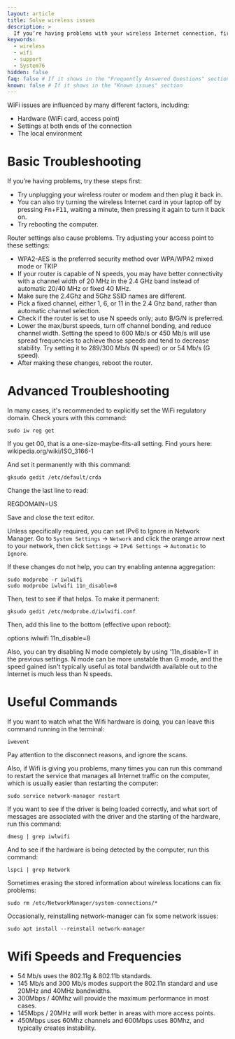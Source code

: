 ```yaml
---
layout: article
title: Solve wireless issues
description: >
  If you’re having problems with your wireless Internet connection, first try unplugging your wireless router or modem for a minute then plug it back in. You can also try turning the wireless Internet card in your laptop off by pressing <kbd>Fn</kbd>+<kbd>F11</kbd>, then pressing it again to turn it back on.  If you are still having problems, take a look at the suggestions in this article.
keywords:
  - wireless
  - wifi
  - support
  - System76
hidden: false
faq: false # If it shows in the "Frequently Answered Questions" section
known: false # If it shows in the "Known issues" section
---
```


WiFi issues are influenced by many different factors, including:

-   Hardware (WiFi card, access point)
-   Settings at both ends of the connection
-   The local environment

# Basic Troubleshooting

If you’re having problems, try these steps first:

- Try unplugging your wireless router or modem and then plug it back in.
- You can also try turning the wireless Internet card in your laptop off by pressing <kbd>Fn</kbd>+<kbd>F11</kbd>, waiting a minute, then pressing it again to turn it back on.
- Try rebooting the computer.

Router settings also cause problems.  Try adjusting your access point to these settings:

- WPA2-AES is the preferred security method over WPA/WPA2 mixed mode or TKIP
- If your router is capable of N speeds, you may have better connectivity with a channel width of 20 MHz in the 2.4 GHz band instead of automatic 20/40 MHz or fixed 40 MHz.
- Make sure the 2.4Ghz and 5Ghz SSID names are different.
- Pick a fixed channel, either 1, 6, or 11 in the 2.4 Ghz band, rather than automatic channel selection.
- Check if the router is set to use N speeds only; auto B/G/N is preferred.
- Lower the max/burst speeds, turn off channel bonding, and reduce channel width.  Setting the speed to 600 Mb/s or 450 Mb/s will use spread frequencies to achieve those speeds and tend to decrease stability.  Try setting it to 289/300 Mb/s (N speed) or or 54 Mb/s (G speed).
- After making these changes, reboot the router.

# Advanced Troubleshooting

In many cases, it's recommended to explicitly set the WiFi regulatory domain. Check yours with this command:

`sudo iw reg get`

If you get 00, that is a one-size-maybe-fits-all setting. Find yours here: wikipedia.org/wiki/ISO_3166-1

And set it permanently with this command:

`gksudo gedit /etc/default/crda`

Change the last line to read:

REGDOMAIN=US

Save and close the text editor.

Unless specifically required, you can set IPv6 to Ignore in Network Manager. Go to `System Settings` -> `Network` and click the orange arrow next to your network, then click `Settings` -> `IPv6 Settings` -> `Automatic` to `Ignore`.

If these changes do not help, you can try enabling antenna aggregation:

```
sudo modprobe -r iwlwifi
sudo modprobe iwlwifi 11n_disable=8
```

Then, test to see if that helps.  To make it permanent:

`gksudo gedit /etc/modprobe.d/iwlwifi.conf`

Then, add this line to the bottom (effective upon reboot):

options iwlwifi 11n_disable=8

Also, you can try disabling N mode completely by using '11n_disable=1' in the previous settings.  N mode can be more unstable than G mode, and the speed gained isn't typically useful as total bandwidth available out to the Internet is much less than N speeds.

# Useful Commands

If you want to watch what the Wifi hardware is doing, you can leave this command running in the terminal:

`iwevent`

Pay attention to the disconnect reasons, and ignore the scans.

Also, if Wifi is giving you problems, many times you can run this command to restart the service that manages all Internet traffic on the computer, which is usually easier than restarting the computer:

`sudo service network-manager restart`

If you want to see if the driver is being loaded correctly, and what sort of messages are associated with the driver and the starting of the hardware, run this command:

`dmesg | grep iwlwifi`

And to see if the hardware is being detected by the computer, run this command:

`lspci | grep Network`

Sometimes erasing the stored information about wireless locations can fix problems:

`sudo rm /etc/NetworkManager/system-connections/*`

Occasionally, reinstalling network-manager can fix some network issues:

`sudo apt install --reinstall network-manager`

# Wifi Speeds and Frequencies

- 54 Mb/s uses the 802.11g & 802.11b standards.
- 145 Mb/s and 300 Mb/s modes support the 802.11n standard and use 20MHz and 40MHz bandwidths.
- 300Mbps / 40Mhz will provide the maximum performance in most cases.
- 145Mbps / 20MHz will work better in areas with more access points.
- 450Mbps uses 60Mhz channels and 600Mbps uses 80Mhz, and typically creates instability.
